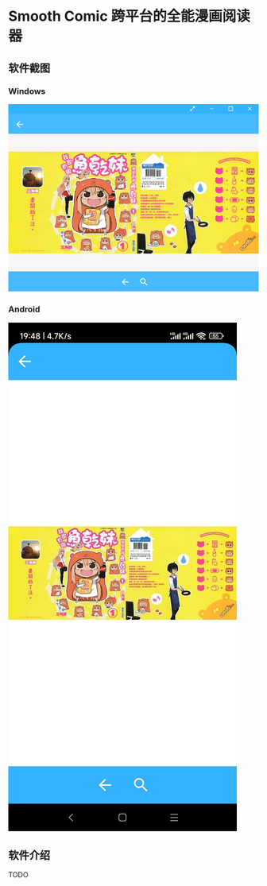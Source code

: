 # Smooth Comic 跨平台的全能漫画阅读器

## 软件截图

### Windows

![](img/screenshot-windows-01.png)

### Android

![](img/screenshot-android-01.jpg)

## 软件介绍

TODO